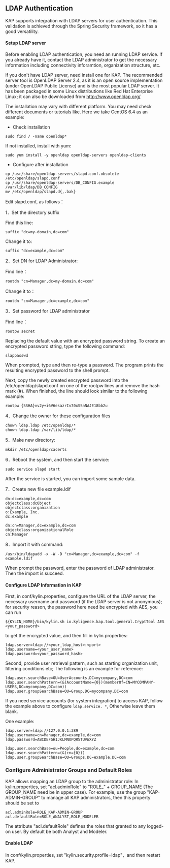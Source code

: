 ## LDAP Authentication

KAP supports integration with LDAP servers for user authentication. This validation is achieved through the Spring Security framework, so it has a good versatility. 

#### Setup LDAP server
Before enabling LDAP authentication, you need an running LDAP service. If you already have it, contact the LDAP administrator to get the necessary information including connectivity inforamtion, organization structure, etc.

If you don't have LDAP server, need install one for KAP. The recommended server tool is OpenLDAP Server 2.4, as it is an open source implementation (under OpenLDAP Public License) and is the most popular LDAP server. It has been packaged in some Linux distributions like Red Hat Enterprise Linux; it can also be downloaded from http://www.openldap.org/

The installation may vary with different platform. You may need check different documents or tutorials like. Here we take CentOS 6.4 as an example:  

* Check installation
```shell
sudo find / -name openldap*
```

If not installed, install with yum:
```shell
sudo yum install -y openldap openldap-servers openldap-clients
```

* Configure after installation
```shell
cp /usr/share/openldap-servers/slapd.conf.obsolete /etc/openldap/slapd.conf
cp /usr/share/openldap-servers/DB_CONFIG.example /var/lib/ldap/DB_CONFIG
mv /etc/openldap/slapd.d{,.bak}
```

Edit slapd.conf, as follows：

1．Set the directory suffix

Find this line:
```
suffix "dc=my-domain,dc=com"
```

Change it to:
```
suffix "dc=example,dc=com"
```

2．Set DN for LDAP Administrator:

Find line：
```
rootdn "cn=Manager,dc=my-domain,dc=com"
```

Change it to：
```
rootdn "cn=Manager,dc=example,dc=com"
```

3．Set password for LDAP administrator

Find line：

```
rootpw secret
```

Replacing the default value with an encrypted password string. To create an encrypted password string, type the following command:

```
slappasswd
```

When prompted, type and then re-type a password. The program prints the resulting encrypted password to the shell prompt.

Next, copy the newly created encrypted password into the /etc/openldap/slapd.conf on one of the rootpw lines and remove the hash mark (#). When finished, the line should look similar to the following example:
```
rootpw {SSHA}vv2y+i6V6esazrIv70xSSnNAJE18bb2u
```

4．Change the owner for these configuration files

```shell
chown ldap.ldap /etc/openldap/*
chown ldap.ldap /var/lib/ldap/*
```

5．Make new directory:
```shell
mkdir /etc/openldap/cacerts
```

6．Reboot the system, and then start the service:
```shell
sudo service slapd start
```

After the service is started, you can import some sample data.

7．Create new file example.ldif

```properties
dn:dc=example,dc=com
objectclass:dcObject
objectclass:organization
o:Example, Inc.
dc:example

dn:cn=Manager,dc=example,dc=com
objectclass:organizationalRole
cn:Manager
```

8．Import it with command:

```shell
/usr/bin/ldapadd -x -W -D "cn=Manager,dc=example,dc=com" -f example.ldif
```

When prompt the password, enter the password of LDAP administrator. Then the import is succeed.


#### Configure LDAP Information in KAP

First, in conf/kylin.properties, configure the URL of the LDAP server, the necessary username and password (if the LDAP server is not anonymous); for security reason, the password here need be encrypted with AES, you can run 
```shell
${KYLIN_HOME}/bin/kylin.sh io.kyligence.kap.tool.general.CryptTool AES <your_password>
```

to get the encrypted value, and then fill in kylin.properties:

```properties
ldap.server=ldap://<your_ldap_host>:<port>
ldap.username=<your_user_name>
ldap.password=<your_password_hash>
```

Second, provide user retrieval pattern, such as starting organization unit, filtering conditions etc; The following is an example for reference:

```properties
ldap.user.searchBase=OU=UserAccounts,DC=mycompany,DC=com
ldap.user.searchPattern=(&(AccountName={0})(memberOf=CN=MYCOMPANY-USERS,DC=mycompany,DC=com))
ldap.user.groupSearchBase=OU=Group,DC=mycompany,DC=com
```

If you need service accounts (for system integration) to access KAP, follow the example above to configure `ldap.service. *`, Otherwise leave them blank.

One example:

```properties
ldap.server=ldap://127.0.0.1:389
ldap.username=cn=Manager,dc=example,dc=com
ldap.password=ABCDEFGHIJKLMNOPQRSTUVWXYZ

ldap.user.searchBase=ou=People,dc=example,dc=com
ldap.user.searchPattern=(&(cn={0}))
ldap.user.groupSearchBase=OU=Groups,DC=example,DC=com
```

### Configure Administrator Groups and Default Roles

KAP allows mapping an LDAP group to the administrator role: In kylin.properties, set "acl.adminRole" to "ROLE_" + GROUP_NAME (The GROUP_NAME need be in upper case). For example, use the group "KAP-ADMIN-GROUP" to manage all KAP administrators, then this property should be set to

```
acl.adminRole=ROLE_KAP-ADMIN-GROUP
acl.defaultRole=ROLE_ANALYST,ROLE_MODELER
```

The attribute "acl.defaultRole" defines the roles that granted to any logged-on user. By default be both Analyst and Modeler.

#### Enable LDAP

In conf/kylin.properties, set "kylin.security.profile=ldap"，and then restart KAP.



